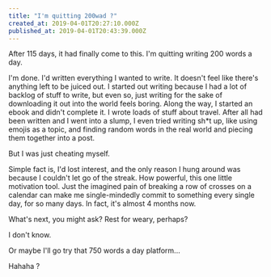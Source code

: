```yaml
---
title: "I'm quitting 200wad ?"
created_at: 2019-04-01T20:27:10.000Z
published_at: 2019-04-01T20:43:39.000Z
---
```

After 115 days, it had finally come to this. I'm quitting writing 200 words a day.

  

I'm done. I'd written everything I wanted to write. It doesn't feel like there's anything left to be juiced out. I started out writing because I had a lot of backlog of stuff to write, but even so, just writing for the sake of downloading it out into the world feels boring. Along the way, I started an ebook and didn't complete it. I wrote loads of stuff about travel. After all had been written and I went into a slump, I even tried writing sh\*t up, like using emojis as a topic, and finding random words in the real world and piecing them together into a post. 

  

But I was just cheating myself. 

  

Simple fact is, I'd lost interest, and the only reason I hung around was because I couldn't let go of the streak. How powerful, this one little motivation tool. Just the imagined pain of breaking a row of crosses on a calendar can make me single-mindedly commit to something every single day, for so many days. In fact, it's almost 4 months now. 

  

What's next, you might ask? Rest for weary, perhaps? 

  

I don't know. 

  

Or maybe I'll go try that 750 words a day platform... 

  

  

  

  

  

  

Hahaha ?
